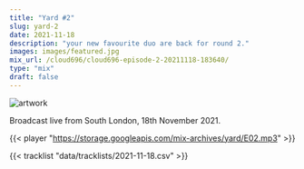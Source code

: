 ```yaml
---
title: "Yard #2"
slug: yard-2
date: 2021-11-18
description: "your new favourite duo are back for round 2."
images: images/featured.jpg
mix_url: /cloud696/cloud696-episode-2-20211118-183640/
type: "mix"
draft: false
---
```


![artwork](images/featured.jpg)

Broadcast live from South London, 18th November 2021.

{{< player "https://storage.googleapis.com/mix-archives/yard/E02.mp3" >}}

{{< tracklist "data/tracklists/2021-11-18.csv" >}}
